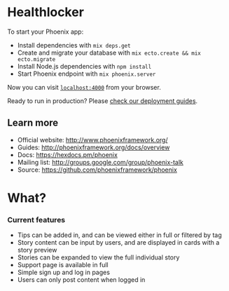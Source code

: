 # Healthlocker

To start your Phoenix app:

  * Install dependencies with `mix deps.get`
  * Create and migrate your database with `mix ecto.create && mix ecto.migrate`
  * Install Node.js dependencies with `npm install`
  * Start Phoenix endpoint with `mix phoenix.server`

Now you can visit [`localhost:4000`](http://localhost:4000) from your browser.

Ready to run in production? Please [check our deployment guides](http://www.phoenixframework.org/docs/deployment).

## Learn more

  * Official website: http://www.phoenixframework.org/
  * Guides: http://phoenixframework.org/docs/overview
  * Docs: https://hexdocs.pm/phoenix
  * Mailing list: http://groups.google.com/group/phoenix-talk
  * Source: https://github.com/phoenixframework/phoenix


# What?

### Current features

* Tips can be added in, and can be viewed either in full or filtered by tag
* Story content can be input by users, and are displayed in cards with a
story preview
* Stories can be expanded to view the full individual story
* Support page is available in full
* Simple sign up and log in pages
* Users can only post content when logged in
